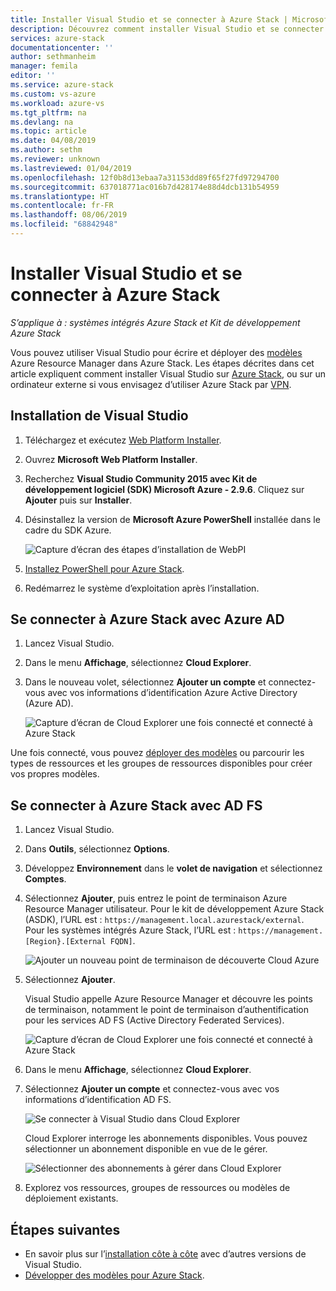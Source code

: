 ```yaml
---
title: Installer Visual Studio et se connecter à Azure Stack | Microsoft Docs
description: Découvrez comment installer Visual Studio et se connecter à Azure Stack.
services: azure-stack
documentationcenter: ''
author: sethmanheim
manager: femila
editor: ''
ms.service: azure-stack
ms.custom: vs-azure
ms.workload: azure-vs
ms.tgt_pltfrm: na
ms.devlang: na
ms.topic: article
ms.date: 04/08/2019
ms.author: sethm
ms.reviewer: unknown
ms.lastreviewed: 01/04/2019
ms.openlocfilehash: 12f0b8d13ebaa7a31153dd89f65f27fd97294700
ms.sourcegitcommit: 637018771ac016b7d428174e88d4dcb131b54959
ms.translationtype: HT
ms.contentlocale: fr-FR
ms.lasthandoff: 08/06/2019
ms.locfileid: "68842948"
---
```

# <a name="install-visual-studio-and-connect-to-azure-stack"></a>Installer Visual Studio et se connecter à Azure Stack

*S’applique à : systèmes intégrés Azure Stack et Kit de développement Azure Stack*

Vous pouvez utiliser Visual Studio pour écrire et déployer des [modèles](azure-stack-arm-templates.md) Azure Resource Manager dans Azure Stack. Les étapes décrites dans cet article expliquent comment installer Visual Studio sur [Azure Stack](../asdk/asdk-connect.md#connect-to-azure-stack-using-rdp), ou sur un ordinateur externe si vous envisagez d’utiliser Azure Stack par [VPN](../asdk/asdk-connect.md#connect-to-azure-stack-using-vpn).

## <a name="install-visual-studio"></a>Installation de Visual Studio

1. Téléchargez et exécutez [Web Platform Installer](https://www.microsoft.com/web/downloads/platform.aspx).  

2. Ouvrez **Microsoft Web Platform Installer**.

3. Recherchez **Visual Studio Community 2015 avec Kit de développement logiciel (SDK) Microsoft Azure - 2.9.6**. Cliquez sur **Ajouter** puis sur **Installer**.

4. Désinstallez la version de **Microsoft Azure PowerShell** installée dans le cadre du SDK Azure.

    ![Capture d’écran des étapes d’installation de WebPI](./media/azure-stack-install-visual-studio/image1.png)

5. [Installez PowerShell pour Azure Stack](../operator/azure-stack-powershell-install.md).

6. Redémarrez le système d’exploitation après l’installation.

## <a name="connect-to-azure-stack-with-azure-ad"></a>Se connecter à Azure Stack avec Azure AD

1. Lancez Visual Studio.

2. Dans le menu **Affichage**, sélectionnez **Cloud Explorer**.

3. Dans le nouveau volet, sélectionnez **Ajouter un compte** et connectez-vous avec vos informations d’identification Azure Active Directory (Azure AD).  

    ![Capture d’écran de Cloud Explorer une fois connecté et connecté à Azure Stack](./media/azure-stack-install-visual-studio/image2.png)

Une fois connecté, vous pouvez [déployer des modèles](azure-stack-deploy-template-visual-studio.md) ou parcourir les types de ressources et les groupes de ressources disponibles pour créer vos propres modèles.  

## <a name="connect-to-azure-stack-with-ad-fs"></a>Se connecter à Azure Stack avec AD FS

1. Lancez Visual Studio.

2. Dans **Outils**, sélectionnez **Options**.

3. Développez **Environnement** dans le **volet de navigation** et sélectionnez **Comptes**.

4. Sélectionnez **Ajouter**, puis entrez le point de terminaison Azure Resource Manager utilisateur. Pour le kit de développement Azure Stack (ASDK), l’URL est : `https://management.local.azurestack/external`.  Pour les systèmes intégrés Azure Stack, l’URL est : `https://management.[Region}.[External FQDN]`.

    ![Ajouter un nouveau point de terminaison de découverte Cloud Azure](./media/azure-stack-install-visual-studio/image5.png)

5. Sélectionnez **Ajouter**.  

    Visual Studio appelle Azure Resource Manager et découvre les points de terminaison, notamment le point de terminaison d’authentification pour les services AD FS (Active Directory Federated Services).

    ![Capture d’écran de Cloud Explorer une fois connecté et connecté à Azure Stack](./media/azure-stack-install-visual-studio/image6.png)

6. Dans le menu **Affichage**, sélectionnez **Cloud Explorer**.

7. Sélectionnez **Ajouter un compte** et connectez-vous avec vos informations d’identification AD FS.  

    ![Se connecter à Visual Studio dans Cloud Explorer](./media/azure-stack-install-visual-studio/image7.png)

    Cloud Explorer interroge les abonnements disponibles. Vous pouvez sélectionner un abonnement disponible en vue de le gérer.

    ![Sélectionner des abonnements à gérer dans Cloud Explorer](./media/azure-stack-install-visual-studio/image8.png)

8. Explorez vos ressources, groupes de ressources ou modèles de déploiement existants.

## <a name="next-steps"></a>Étapes suivantes

- En savoir plus sur l’[installation côte à côte](/visualstudio/install/install-visual-studio-versions-side-by-side) avec d’autres versions de Visual Studio.
- [Développer des modèles pour Azure Stack](azure-stack-develop-templates.md).